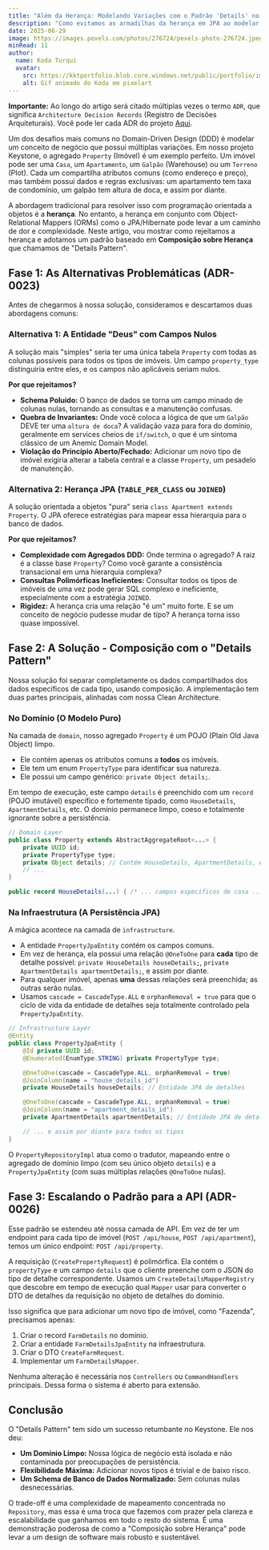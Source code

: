 ```yaml
---
title: "Além da Herança: Modelando Variações com o Padrão 'Details' no Keystone"
description: "Como evitamos as armadilhas da herança em JPA ao modelar diferentes tipos de imóveis. Um mergulho profundo em nosso padrão de design baseado em composição ('Details Pattern') e como ele mantém nosso domínio limpo e nosso sistema escalável."
date: 2025-06-29
image: https://images.pexels.com/photos/276724/pexels-photo-276724.jpeg?auto=compress&cs=tinysrgb&w=1260&h=750&dpr=1
minRead: 11
author:
  name: Koda Turqui
  avatar:
    src: https://kktportfolio.blob.core.windows.net/public/portfolio/images/Vdeo_Animado_Pronto-ezgif.webp
    alt: Gif animado do Koda em pixelart
---
```


**Importante:** Ao longo do artigo será citado múltiplas vezes o termo `ADR`, que significa `Architecture Decision Records` (Registro de Decisões Arquiteturais). Você pode ler cada ADR do projeto [Aqui](https://github.com/koda-kaolinite/keystone_api/tree/main/docs/ARCHITECTURE-DESICION-LOG).

Um dos desafios mais comuns no Domain-Driven Design (DDD) é modelar um conceito de negócio que possui múltiplas variações. Em nosso projeto Keystone, o agregado `Property` (Imóvel) é um exemplo perfeito. Um imóvel pode ser uma `Casa`, um `Apartamento`, um `Galpão` (Warehouse) ou um `Terreno` (Plot). Cada um compartilha atributos comuns (como endereço e preço), mas também possui dados e regras exclusivas: um apartamento tem taxa de condomínio, um galpão tem altura de doca, e assim por diante.

A abordagem tradicional para resolver isso com programação orientada a objetos é a **herança**. No entanto, a herança em conjunto com Object-Relational Mappers (ORMs) como o JPA/Hibernate pode levar a um caminho de dor e complexidade. Neste artigo, vou mostrar como rejeitamos a herança e adotamos um padrão baseado em **Composição sobre Herança** que chamamos de "Details Pattern".

## Fase 1: As Alternativas Problemáticas (ADR-0023)

Antes de chegarmos à nossa solução, consideramos e descartamos duas abordagens comuns:

### Alternativa 1: A Entidade "Deus" com Campos Nulos

A solução mais "simples" seria ter uma única tabela `Property` com todas as colunas possíveis para todos os tipos de imóveis. Um campo `property_type` distinguiria entre eles, e os campos não aplicáveis seriam nulos.

**Por que rejeitamos?**
-   **Schema Poluído:** O banco de dados se torna um campo minado de colunas nulas, tornando as consultas e a manutenção confusas.
-   **Quebra de Invariantes:** Onde você coloca a lógica de que um `Galpão` DEVE ter uma `altura de doca`? A validação vaza para fora do domínio, geralmente em services cheios de `if/switch`, o que é um sintoma clássico de um Anemic Domain Model.
-   **Violação do Princípio Aberto/Fechado:** Adicionar um novo tipo de imóvel exigiria alterar a tabela central e a classe `Property`, um pesadelo de manutenção.

### Alternativa 2: Herança JPA (`TABLE_PER_CLASS` ou `JOINED`)

A solução orientada a objetos "pura" seria `class Apartment extends Property`. O JPA oferece estratégias para mapear essa hierarquia para o banco de dados.

**Por que rejeitamos?**
-   **Complexidade com Agregados DDD:** Onde termina o agregado? A raiz é a classe base `Property`? Como você garante a consistência transacional em uma hierarquia complexa?
-   **Consultas Polimórficas Ineficientes:** Consultar todos os tipos de imóveis de uma vez pode gerar SQL complexo e ineficiente, especialmente com a estratégia `JOINED`.
-   **Rigidez:** A herança cria uma relação "é um" muito forte. E se um conceito de negócio pudesse mudar de tipo? A herança torna isso quase impossível.

## Fase 2: A Solução - Composição com o "Details Pattern"

Nossa solução foi separar completamente os dados compartilhados dos dados específicos de cada tipo, usando composição. A implementação tem duas partes principais, alinhadas com nossa Clean Architecture.

### No Domínio (O Modelo Puro)

Na camada de `domain`, nosso agregado `Property` é um POJO (Plain Old Java Object) limpo.
-   Ele contém apenas os atributos comuns a **todos** os imóveis.
-   Ele tem um enum `PropertyType` para identificar sua natureza.
-   Ele possui um campo genérico: `private Object details;`.

Em tempo de execução, este campo `details` é preenchido com um `record` (POJO imutável) específico e fortemente tipado, como `HouseDetails`, `ApartmentDetails`, etc. O domínio permanece limpo, coeso e totalmente ignorante sobre a persistência.

```java
// Domain Layer
public class Property extends AbstractAggregateRoot<...> {
    private UUID id;
    private PropertyType type;
    private Object details; // Contém HouseDetails, ApartmentDetails, etc.
    // ...
}

public record HouseDetails(...) { /* ... campos específicos de casa ... */ }
```

### Na Infraestrutura (A Persistência JPA)

A mágica acontece na camada de `infrastructure`.
-   A entidade `PropertyJpaEntity` contém os campos comuns.
-   Em vez de herança, ela possui uma relação `@OneToOne` para **cada** tipo de detalhe possível: `private HouseDetails houseDetails;`, `private ApartmentDetails apartmentDetails;`, e assim por diante.
-   Para qualquer imóvel, apenas **uma** dessas relações será preenchida; as outras serão nulas.
-   Usamos `cascade = CascadeType.ALL` e `orphanRemoval = true` para que o ciclo de vida da entidade de detalhes seja totalmente controlado pela `PropertyJpaEntity`.

```java
// Infrastructure Layer
@Entity
public class PropertyJpaEntity {
    @Id private UUID id;
    @Enumerated(EnumType.STRING) private PropertyType type;

    @OneToOne(cascade = CascadeType.ALL, orphanRemoval = true)
    @JoinColumn(name = "house_details_id")
    private HouseDetails houseDetails; // Entidade JPA de detalhes

    @OneToOne(cascade = CascadeType.ALL, orphanRemoval = true)
    @JoinColumn(name = "apartment_details_id")
    private ApartmentDetails apartmentDetails; // Entidade JPA de detalhes

    // ... e assim por diante para todos os tipos
}
```

O `PropertyRepositoryImpl` atua como o tradutor, mapeando entre o agregado de domínio limpo (com seu único objeto `details`) e a `PropertyJpaEntity` (com suas múltiplas relações `@OneToOne` nulas).

## Fase 3: Escalando o Padrão para a API (ADR-0026)

Esse padrão se estendeu até nossa camada de API. Em vez de ter um endpoint para cada tipo de imóvel (`POST /api/house`, `POST /api/apartment`), temos um único endpoint: `POST /api/property`.

A requisição (`CreatePropertyRequest`) é polimórfica. Ela contém o `propertyType` e um campo `details` que o cliente preenche com o JSON do tipo de detalhe correspondente. Usamos um `CreateDetailsMapperRegistry` que descobre em tempo de execução qual `Mapper` usar para converter o DTO de detalhes da requisição no objeto de detalhes do domínio.

Isso significa que para adicionar um novo tipo de imóvel, como "Fazenda", precisamos apenas:
1.  Criar o record `FarmDetails` no domínio.
2.  Criar a entidade `FarmDetailsJpaEntity` na infraestrutura.
3.  Criar o DTO `CreateFarmRequest`.
4.  Implementar um `FarmDetailsMapper`.

Nenhuma alteração é necessária nos `Controllers` ou `CommandHandlers` principais. Dessa forma o sistema é aberto para extensão.

## Conclusão

O "Details Pattern" tem sido um sucesso retumbante no Keystone. Ele nos deu:
-   **Um Domínio Limpo:** Nossa lógica de negócio está isolada e não contaminada por preocupações de persistência.
-   **Flexibilidade Máxima:** Adicionar novos tipos é trivial e de baixo risco.
-   **Um Schema de Banco de Dados Normalizado:** Sem colunas nulas desnecessárias.

O trade-off é uma complexidade de mapeamento concentrada no `Repository`, mas essa é uma troca que fazemos com prazer pela clareza e escalabilidade que ganhamos em todo o resto do sistema. É uma demonstração poderosa de como a "Composição sobre Herança" pode levar a um design de software mais robusto e sustentável.

